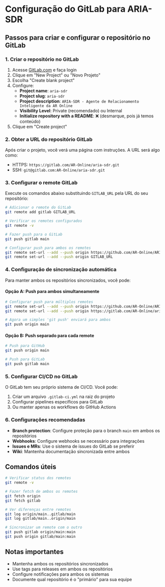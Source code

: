 # Configuração do GitLab para ARIA-SDR

## Passos para criar e configurar o repositório no GitLab

### 1. Criar o repositório no GitLab

1. Acesse [GitLab.com](https://gitlab.com) e faça login
2. Clique em "New Project" ou "Novo Projeto"
3. Escolha "Create blank project"
4. Configure:
   - **Project name**: `aria-sdr`
   - **Project slug**: `aria-sdr`
   - **Project description**: `ARIA-SDR - Agente de Relacionamento Inteligente da AR Online`
   - **Visibility Level**: Private (recomendado) ou Internal
   - **Initialize repository with a README**: ❌ (desmarque, pois já temos conteúdo)
5. Clique em "Create project"

### 2. Obter a URL do repositório GitLab

Após criar o projeto, você verá uma página com instruções. A URL será algo como:
- HTTPS: `https://gitlab.com/AR-Online/aria-sdr.git`
- SSH: `git@gitlab.com:AR-Online/aria-sdr.git`

### 3. Configurar o remote GitLab

Execute os comandos abaixo substituindo `GITLAB_URL` pela URL do seu repositório:

```bash
# Adicionar o remote do GitLab
git remote add gitlab GITLAB_URL

# Verificar os remotes configurados
git remote -v

# Fazer push para o GitLab
git push gitlab main

# Configurar push para ambos os remotes
git remote set-url --add --push origin https://github.com/AR-Online/ARIA-SDR.git
git remote set-url --add --push origin GITLAB_URL
```

### 4. Configuração de sincronização automática

Para manter ambos os repositórios sincronizados, você pode:

#### Opção A: Push para ambos simultaneamente
```bash
# Configurar push para múltiplos remotes
git remote set-url --add --push origin https://github.com/AR-Online/ARIA-SDR.git
git remote set-url --add --push origin https://gitlab.com/AR-Online/aria-sdr.git

# Agora um simples 'git push' enviará para ambos
git push origin main
```

#### Opção B: Push separado para cada remote
```bash
# Push para GitHub
git push origin main

# Push para GitLab
git push gitlab main
```

### 5. Configurar CI/CD no GitLab

O GitLab tem seu próprio sistema de CI/CD. Você pode:

1. Criar um arquivo `.gitlab-ci.yml` na raiz do projeto
2. Configurar pipelines específicos para GitLab
3. Ou manter apenas os workflows do GitHub Actions

### 6. Configurações recomendadas

- **Branch protection**: Configure proteção para o branch `main` em ambos os repositórios
- **Webhooks**: Configure webhooks se necessário para integrações
- **Issues e MRs**: Use o sistema de issues do GitLab se preferir
- **Wiki**: Mantenha documentação sincronizada entre ambos

## Comandos úteis

```bash
# Verificar status dos remotes
git remote -v

# Fazer fetch de ambos os remotes
git fetch origin
git fetch gitlab

# Ver diferenças entre remotes
git log origin/main..gitlab/main
git log gitlab/main..origin/main

# Sincronizar um remote com o outro
git push gitlab origin/main:main
git push origin gitlab/main:main
```

## Notas importantes

- Mantenha ambos os repositórios sincronizados
- Use tags para releases em ambos os repositórios
- Configure notificações para ambos os sistemas
- Documente qual repositório é o "primário" para sua equipe
